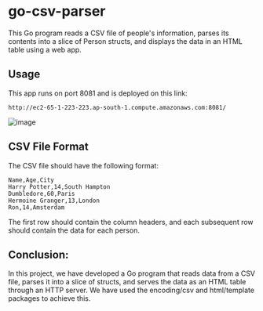 # go-csv-parser
This Go program reads a CSV file of people's information, parses its contents into a slice of Person structs, and displays the data in an HTML table using a web app. 
## Usage
This app runs on port 8081 and is deployed on this link: 
```
http://ec2-65-1-223-223.ap-south-1.compute.amazonaws.com:8081/
```
![image](https://user-images.githubusercontent.com/106534693/225984605-b14949fe-a7a7-4614-9c20-8d2865fce9ce.png)

## CSV File Format
The CSV file should have the following format:
```
Name,Age,City
Harry Potter,14,South Hampton
Dumbledore,60,Paris
Hermoine Granger,13,London
Ron,14,Amsterdam
```
The first row should contain the column headers, and each subsequent row should contain the data for each person. 

## Conclusion:
In this project, we have developed a Go program that reads data from a CSV file, parses it into a slice of structs, and serves the data as an HTML table through an HTTP server. We have used the encoding/csv and html/template packages to achieve this.

